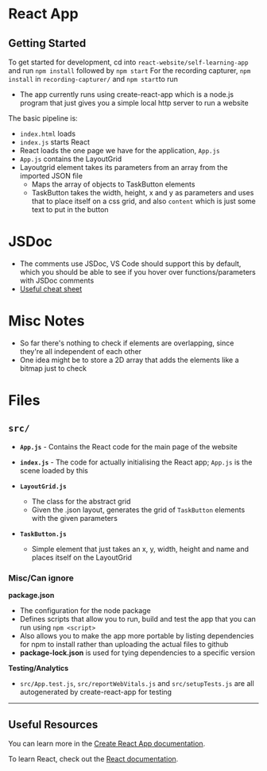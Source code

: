 # React App

## Getting Started
To get started for development, cd into `react-website/self-learning-app` and run `npm install` followed by `npm start` 
For the recording capturer, `npm install` in  `recording-capturer/` and `npm start`to run

 - The app currently runs using create-react-app which is a node.js program that just gives you a simple local http server to run a website





The basic pipeline is:
 - `index.html` loads
 - `index.js` starts React
 - React loads the one page we have for the application, `App.js`
 - `App.js` contains the LayoutGrid
 - Layoutgrid element takes its parameters from an array from the imported JSON file
   - Maps the array of objects to TaskButton elements
   - TaskButton takes the width, height, x and y as parameters and uses that to place itself on a css grid, and also `content` which is just some text to put in the button

 # JSDoc
  - The comments use JSDoc, VS Code should support this by default, which you should be able to see if you hover over functions/parameters with JSDoc comments
  - [Useful cheat sheet](https://devhints.io/jsdoc)


# Misc Notes
 - So far there's nothing to check if elements are overlapping, since they're all independent of each other
 - One idea might be to store a 2D array that adds the elements like a bitmap just to check


# Files

## `src/` ##

- **`App.js`** - Contains the React code for the main page of the website

- **`index.js`** - The code for actually initialising the React app; `App.js` is the scene loaded by this

- **`LayoutGrid.js`**
    - The class for the abstract grid
	- Given the .json layout, generates the grid of `TaskButton` elements with the given parameters

- **`TaskButton.js`**
	- Simple element that just takes an x, y, width, height and name and places itself on the LayoutGrid 


### Misc/Can ignore

**package.json**
 - The configuration for the node package
 - Defines scripts that allow you to run, build and test the app that you can run using `npm <script>`
 - Also allows you to make the app more portable by listing dependencies for npm to install rather than uploading the actual files to github
 - **package-lock.json** is used for tying dependencies to a specific version

**Testing/Analytics**
 - `src/App.test.js`, `src/reportWebVitals.js` and `src/setupTests.js` are all autogenerated by create-react-app for testing



****





## Useful Resources

You can learn more in the [Create React App documentation](https://facebook.github.io/create-react-app/docs/getting-started).

To learn React, check out the [React documentation](https://reactjs.org/).